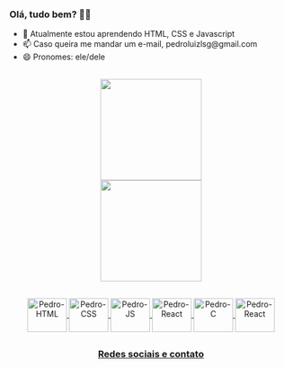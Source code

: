 <h3> Olá, tudo bem? 👋🤙 </h1>

<ul>
  <li> 🌱 Atualmente estou aprendendo HTML, CSS e Javascript </li>
  <li> 📫 Caso queira me mandar um e-mail, pedroluizlsg@gmail.com </li>
  <li> 😄 Pronomes: ele/dele </li>
</ul>

<div align="center">
  <a href="https://github.com/pllsg96">
    <br>
  <img height="180em" src="https://github-readme-stats.vercel.app/api?username=pllsg96&show_icons=true&theme=vision-friendly-dark&include_all_commits=true&count_private=true"/>
    <br>
  <img height="180em" src="https://github-readme-stats.vercel.app/api/top-langs/?username=pllsg96&layout=compact&langs_count=7&theme=vision-friendly-dark"/>
</div>
  
  ##
  <div align="center">
    <img align="center" alt="Pedro-HTML" height="60px" width="70px" src="https://cdn.jsdelivr.net/gh/devicons/devicon/icons/html5/html5-original.svg"/>
    <img align="center" alt="Pedro-CSS" height="60px" width="70px" src="https://cdn.jsdelivr.net/gh/devicons/devicon/icons/css3/css3-original.svg"/>
    <img align="center" alt="Pedro-JS" height="60px" width="70px" src="https://cdn.jsdelivr.net/gh/devicons/devicon/icons/javascript/javascript-original.svg"/>
    <img align="center" alt="Pedro-React" height="60px" width="70px" src="https://cdn.jsdelivr.net/gh/devicons/devicon/icons/react/react-original.svg"/>
    <img align="center" alt="Pedro-C" height="60px" width="70px" src="https://cdn.jsdelivr.net/gh/devicons/devicon/icons/c/c-original.svg"/>
    <img align="center" alt="Pedro-React" height="60px" width="70px" src="https://cdn.jsdelivr.net/gh/devicons/devicon/icons/linux/linux-original.svg"/>
  </div>  
  
  ##
  <div align ="center">
    <h3> Redes sociais e contato </h3>
  </div>
